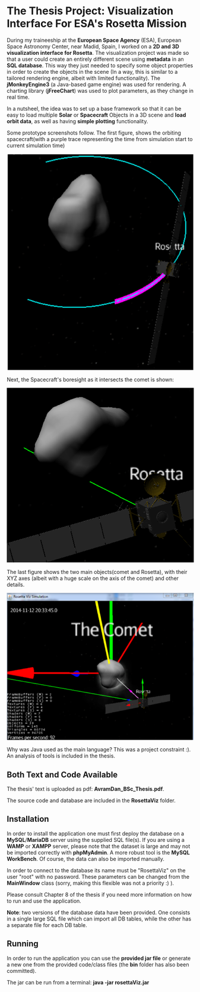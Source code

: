 # The Thesis Project: Visualization Interface For ESA's Rosetta Mission

During my traineeship at the **European Space Agency** (ESA), European Space Astronomy Center, near Madid, Spain, I worked on a **2D and 3D visualization interface for Rosetta**. The visualization project was made so that a user could create an entirely different scene using **metadata** in an **SQL database**. This way they just needed to specify some object properties in order to create the objects in the scene (In a way, this is similar to a tailored rendering engine, albeit with limited functionality). The **jMonkeyEngine3** (a Java-based game engine) was used for rendering. A charting library (**jFreeChart**) was used to plot parameters, as they change in real time.

In a nutsheel, the idea was to set up a base framework so that it can be easy to load multiple **Solar** or **Spacecraft** Objects in a 3D scene and **load orbit data**, as well as having
**simple plotting** functionality.

Some prototype screenshots follow. The first figure, shows the orbiting spacecraft(with a purple trace representing the time from simulation start to current simulation time)

![](https://github.com/avrdan/BSc_Thesis_RosettaViz/blob/master/RosettaOrbit.png)

Next, the Spacecraft's boresight as it intersects the comet is shown:

![](https://github.com/avrdan/BSc_Thesis_RosettaViz/blob/master/RosettaBoresight.PNG)

The last figure shows the two main objects(comet and Rosetta), with their XYZ axes (albeit with a huge scale on the axis of the comet) and other details.

![](https://github.com/avrdan/BSc_Thesis_RosettaViz/blob/master/RosettaCometAxes.png)


Why was Java used as the main language? This was a project constraint :). An analysis of tools is included in the thesis.

## Both Text and Code Available

The thesis' text is uploaded as pdf: **AvramDan\_BSc\_Thesis.pdf**.

The source code and database are included in the **RosettaViz** folder.

## Installation

In order to install the application one must first deploy the database on a **MySQL**/**MariaDB** server
using the supplied SQL file(s). If you are using a **WAMP** or **XAMPP** server, please
note that the dataset is large and may not be imported correctly with **phpMyAdmin**. A
more robust tool is the **MySQL WorkBench**. Of course, the data can also be imported
manually.

In order to connect to the database its name must be "RosettaViz" on the user "root" with no password.
These parameters can be changed from the **MainWindow** class (sorry, making this flexible was not a priority :) ).

Please consult Chapter 8 of the thesis if you need more information on how to run and use the application.

**Note**: two versions of the database data have been provided. One consists in a single large SQL file 
          which can import all DB tables, while the other has a separate file for each DB table.

## Running

In order to run the application you can use the **provided jar file** or generate a new one from the provided code/class files (the **bin** folder has also been committed).

The jar can be run from a terminal:
**java -jar rosettaViz.jar**
